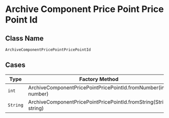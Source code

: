 
# Archive Component Price Point Price Point Id

## Class Name

`ArchiveComponentPricePointPricePointId`

## Cases

| Type | Factory Method |
|  --- | --- |
| `int` | ArchiveComponentPricePointPricePointId.fromNumber(int number) |
| `String` | ArchiveComponentPricePointPricePointId.fromString(String string) |

